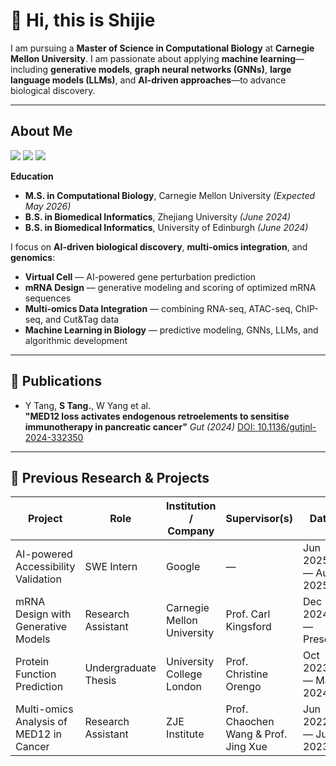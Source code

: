 # 👋 Hi, this is Shijie

I am pursuing a **Master of Science in Computational Biology** at **Carnegie Mellon University**. I am passionate about applying **machine learning**—including **generative models**, **graph neural networks (GNNs)**, **large language models (LLMs)**, and **AI-driven approaches**—to advance biological discovery.

---

## About Me
<p align="left">
  <a href="mailto:shijiet@andrew.cmu.edu"><img src="https://img.shields.io/badge/Email-D14836?style=flat&logo=gmail&logoColor=white"></a>
  <a href="www.linkedin.com/in/shijietang"><img src="https://img.shields.io/badge/LinkedIn-0077B5?style=flat&logo=linkedin&logoColor=white"></a>
  <a href="https://scholar.google.com/citations?user=DVN1GAQAAAAJ"><img src="https://img.shields.io/badge/Google_Scholar-4285F4?style=flat&logo=google-scholar&logoColor=white"></a>
</p>

**Education**  
- **M.S. in Computational Biology**, Carnegie Mellon University *(Expected May 2026)*  
- **B.S. in Biomedical Informatics**, Zhejiang University *(June 2024)*  
- **B.S. in Biomedical Informatics**, University of Edinburgh *(June 2024)*  

I focus on **AI-driven biological discovery**, **multi-omics integration**, and **genomics**:

- **Virtual Cell** — AI-powered gene perturbation prediction  
- **mRNA Design** — generative modeling and scoring of optimized mRNA sequences  
- **Multi-omics Data Integration** — combining RNA-seq, ATAC-seq, ChIP-seq, and Cut&Tag data  
- **Machine Learning in Biology** — predictive modeling, GNNs, LLMs, and algorithmic development  

---

## 📂 Publications

- Y Tang, **S Tang.**, W Yang et al.  
  **"MED12 loss activates endogenous retroelements to sensitise immunotherapy in pancreatic cancer"**  *Gut (2024)* [ DOI: 10.1136/gutjnl-2024-332350](https://doi.org/10.1136/gutjnl-2024-332350)

---

## 🔬 Previous Research & Projects

| **Project**                               | **Role**               | **Institution / Company**      | **Supervisor(s)**                          | **Date**              |
| ---------------------------------------- | ---------------------- | ------------------------------ | ---------------------------------------- | --------------------- |
| AI-powered Accessibility Validation     | SWE Intern            | Google                         | —                                        | Jun 2025 — Aug 2025  |
| mRNA Design with Generative Models      | Research Assistant    | Carnegie Mellon University    | Prof. Carl Kingsford                     | Dec 2024 — Present   |
| Protein Function Prediction            | Undergraduate Thesis | University College London     | Prof. Christine Orengo                   | Oct 2023 — May 2024  |
| Multi-omics Analysis of MED12 in Cancer | Research Assistant    | ZJE Institute                 | Prof. Chaochen Wang & Prof. Jing Xue     | Jun 2022 — Jun 2023  |
